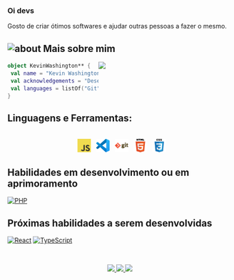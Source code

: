 ### Oi devs 

Gosto de criar ótimos softwares e ajudar outras pessoas a fazer o mesmo.

## <img width="45" alt="about" src="https://raw.github.com/elizarov/elizarov/master/about.png"> Mais sobre mim

<img align="right" width="300" src="https://i2.wp.com/allhtaccess.info/wp-content/uploads/2018/03/programming.gif?fit=1281%2C716&ssl=1" />

```kotlin
object KevinWashington** {
 val name = "Kevin Washington"
 val acknowledgements = "Desenvolvimento Web"
 val languages = listOf("Git", "JavaScript", "HTML", "CSS") 
}
```

## **Linguagens e Ferramentas:**  
<div style="display: inline_block" align="center"><br>
  <code><img height="30" src="https://raw.githubusercontent.com/github/explore/80688e429a7d4ef2fca1e82350fe8e3517d3494d/topics/javascript/javascript.png"></code>
  <code><img height="30" src="https://raw.githubusercontent.com/github/explore/80688e429a7d4ef2fca1e82350fe8e3517d3494d/topics/visual-studio-code/visual-studio-code.png"></code>
  <code><img height="30" src="https://raw.githubusercontent.com/github/explore/80688e429a7d4ef2fca1e82350fe8e3517d3494d/topics/git/git.png"></code>
  <code><img height="30" src="https://raw.githubusercontent.com/github/explore/80688e429a7d4ef2fca1e82350fe8e3517d3494d/topics/html/html.png"></code>
  <code><img height="30" src="https://raw.githubusercontent.com/github/explore/80688e429a7d4ef2fca1e82350fe8e3517d3494d/topics/css/css.png"></code>
</div>
  
## Habilidades em desenvolvimento ou em aprimoramento
  
<div>
  
  <a href="" target="_blank">![PHP](https://img.shields.io/badge/-php-69529c?style=for-the-badge&logo=Php&logoColor=white)</a>
  
</div>

## Próximas habilidades a serem desenvolvidas

<div>
  
  <a href="" target="_blank">![React](https://img.shields.io/badge/-react-black?style=for-the-badge&logo=react&logoColor=69529c)</a>
  <a href="" target="_blank">![TypeScript](https://img.shields.io/badge/-TypeScript-2f74c0?style=for-the-badge&logo=TypeScript&logoColor=white)</a>
  
</div>

##  

<div align="center">
<br/>
  <a href="https://github.com/KevinWashington">
  <img height="159em" src="https://github-readme-stats.vercel.app/api?username=KevinWashington&show_icons=true&theme=white&include_all_commits=true&count_private=true"/>
  <img height="159em" src="https://github-readme-streak-stats.herokuapp.com/?user=KevinWashington&theme=black-ice&date_format=j%20M%5B%20Y%5D&background=FFFFFF&border=CCCCCC&stroke=CCCCCC&ring=4F94EF&fire=4C71F2&currStreakNum=434D58&sideNums=434D58&currStreakLabel=4F94EF&sideLabels=434D58&dates=434D58"/>
   <img height="159em" src="https://github-readme-stats.vercel.app/api/top-langs/?username=KevinWashington&show_icons=true&title_color=1c6cbf&text_color=246af9&bg_color=00000000&hide_border=false&icon_color=00000000&count_private=true"/>
</div>
